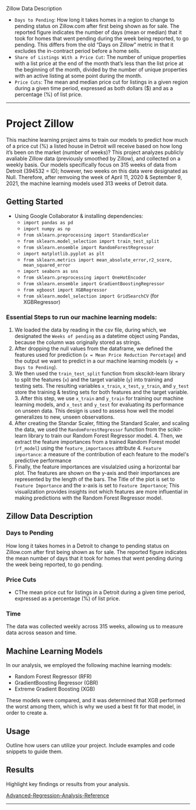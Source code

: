 Zillow Data Description
- `Days to Pending`: How long it takes homes in a region to change to pending status on Zillow.com after first being shown as for sale. The reported figure indicates the number of days (mean or median) that it took for homes that went pending during the week being reported, to go pending. This differs from the old “Days on Zillow” metric in that it excludes the in-contract period before a home sells.
- `Share of Listings With a Price Cut`: The number of unique properties with a list price at the end of the month that’s less than the list price at the beginning of the month, divided by the number of unique properties with an active listing at some point during the month.
- `Price Cuts`: The mean and median price cut for listings in a given region during a given time period, expressed as both dollars ($) and as a percentage (%) of list price.

---

# Project Zillow

This machine learning project aims to train our models to predict how much of a price cut (%) a listed house in Detroit will receive based on how long it’s been on the market (number of weeks)? This project analyzes publicly avaliable Zillow data (previously smoothed by Zillow), and collected on a weekly basis. Our models specifically focus on 315 weeks of data from Detroit (394532 = ID); however, two weeks on this data were designated as Null. Therefore, after remvoing the week of April 11, 2020 & September 9, 2021, the machine learning models used 313 weeks of Detroit data. 

## Getting Started

- Using Google Collaborator & installing dependencies:
    - `import pandas as pd`
    - `import numpy as np`
    - `from sklearn.preprocessing import StandardScaler`
    - `from sklearn.model_selection import train_test_split`
    - `from sklearn.ensemble import RandomForestRegressor`
    - `import matplotlib.pyplot as plt`
    - `from sklearn.metrics import mean_absolute_error,r2_score, mean_squared_error`
    - `import seaborn as sns`
    - `from sklearn.preprocessing import OneHotEncoder`
    - `from sklearn.ensemble import GradientBoostingRegressor`
    - `from xgboost import XGBRegressor`
    - `from sklearn.model_selection import GridSearchCV` (for XGBRegressor)

### Essential Steps to run our machine learning models: 
1. We loaded the data by reading in the csv file, during which, we designated the `Weeks of pending` as a datetime object using Pandas, because the column was originally stored as strings. 
2. After dropping the null values from the dataframe, we defined the features used for prediction (`x = Mean Price Reduction Percetage`) and the output we want to predict in a our machine learning models (`y = Days to Pending`).
3. We then used the `train_test_split` function from skscikit-learn library to split the features (`x`) and the target variable (`y`) into training and testing sets. The resulting variables `x_train`, `x_test`, `y_train`, and `y_test` store the training & testing sets for both features and the target variable. 
    3. After this step, we use `x_train` and `y_train` for training our machine learning models, and `x_test` and `y_test` for evaluating its performance on unseen data. This design is used to assess how well the model generalizes to new, unseen observations.
4. After creating the Standar Scaler, fitting the Standard Scaler, and scaling the data, we used the `RandomForestRegressor` function from the scikit-learn library to train our Random Forest Regressor model.
    4. Then, we extract the feature importances from a trained Random Forest model (`rf_model`) using the `feature_importances` attribute 
        4. `Feature importance`: a measure of the contribution of each feature to the model's predictive performance
5. Finally, the feature importances are visulalzied using a horizontal bar plot. The features are shown on the y-axis and their importances are represented by the length of the bars. The Title of the plot is set to `Feature Importance` and the x-axis is set to `Feature Importance`; This visualization provides insights inot which features are more influential in making predictions with the Random Forest Regressor model. 


## Zillow Data Description

### Days to Pending
How long it takes homes in a Detroit to change to pending status on Zillow.com after first being shown as for sale. The reported figure indicates the mean number of days that it took for homes that went pending during the week being reported, to go pending.

### Price Cuts
- CThe mean price cut for listings in a Detroit during a given time period, expressed as a percentage (%) of list price.

### Time
The data was collected weekly across 315 weeks, allowing us to measure data across season and time. 


## Machine Learning Models

In our analysis, we employed the following machine learning models:

- Random Forest Regressor (RFR)
- GradientBoosting Regressor (GBR)
- Extreme Gradient Boosting (XGB)

These models were compared, and it was determined that XGB performed the worst among them, which is why we used a best fit for that model, in order to create a.

## Usage

Outline how users can utilize your project. Include examples and code snippets to guide them.

## Results

Highlight key findings or results from your analysis.

[Advanced-Regression-Analysis-Reference]

[Advanced-Regression-Analysis-Reference]: https://github.com/tatha04/Housing-Prices-Advanced-Regression-Techniques/blob/main/Housing.ipynb

---
